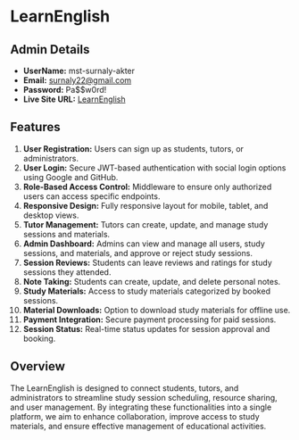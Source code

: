 # LearnEnglish

## Admin Details
- **UserName:** mst-surnaly-akter
- **Email:** surnaly22@gmail.com
- **Password:** Pa$$w0rd!
- **Live Site URL:** [LearnEnglish](https://learn-english-e286d.web.app)

## Features
1. **User Registration:** Users can sign up as students, tutors, or administrators.
2. **User Login:** Secure JWT-based authentication with social login options using Google and GitHub.
3. **Role-Based Access Control:** Middleware to ensure only authorized users can access specific endpoints.
4. **Responsive Design:** Fully responsive layout for mobile, tablet, and desktop views.
5. **Tutor Management:** Tutors can create, update, and manage study sessions and materials.
6. **Admin Dashboard:** Admins can view and manage all users, study sessions, and materials, and approve or reject study sessions.
7. **Session Reviews:** Students can leave reviews and ratings for study sessions they attended.
8. **Note Taking:** Students can create, update, and delete personal notes.
9. **Study Materials:** Access to study materials categorized by booked sessions.
10. **Material Downloads:** Option to download study materials for offline use.
11. **Payment Integration:** Secure payment processing for paid sessions.
12. **Session Status:** Real-time status updates for session approval and booking.

## Overview
The LearnEnglish is designed to connect students, tutors, and administrators to streamline study session scheduling, resource sharing, and user management. By integrating these functionalities into a single platform, we aim to enhance collaboration, improve access to study materials, and ensure effective management of educational activities.


